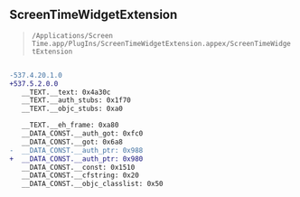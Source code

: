 ## ScreenTimeWidgetExtension

> `/Applications/Screen Time.app/PlugIns/ScreenTimeWidgetExtension.appex/ScreenTimeWidgetExtension`

```diff

-537.4.20.1.0
+537.5.2.0.0
   __TEXT.__text: 0x4a30c
   __TEXT.__auth_stubs: 0x1f70
   __TEXT.__objc_stubs: 0xa0

   __TEXT.__eh_frame: 0xa80
   __DATA_CONST.__auth_got: 0xfc0
   __DATA_CONST.__got: 0x6a8
-  __DATA_CONST.__auth_ptr: 0x988
+  __DATA_CONST.__auth_ptr: 0x980
   __DATA_CONST.__const: 0x1510
   __DATA_CONST.__cfstring: 0x20
   __DATA_CONST.__objc_classlist: 0x50

```
